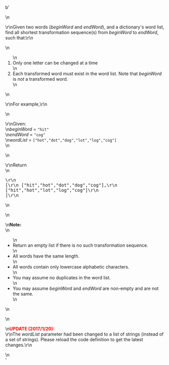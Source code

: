 b'<div class="question-description">\n<p><p>\r\nGiven two words (<i>beginWord</i> and <i>endWord</i>), and a dictionary\'s word list, find all shortest transformation sequence(s) from <i>beginWord</i> to <i>endWord</i>, such that:\r\n</p>\n<ol>\n<li>Only one letter can be changed at a time</li>\n<li>Each transformed word must exist in the word list. Note that <i>beginWord</i> is <i>not</i> a transformed word.</li>\n</ol>\n<p>\r\nFor example,\r\n</p>\n<p>\r\nGiven:<br/>\n<i>beginWord</i> = <code>"hit"</code><br/>\n<i>endWord</i> = <code>"cog"</code><br/>\n<i>wordList</i> = <code>["hot","dot","dog","lot","log","cog"]</code><br/>\n</p>\n<p>\r\nReturn<br/>\n<pre>\r\n  [\r\n    ["hit","hot","dot","dog","cog"],\r\n    ["hit","hot","lot","log","cog"]\r\n  ]\r\n</pre>\n</p>\n<p>\n<b>Note:</b><br/>\n<ul>\n<li>Return an empty list if there is no such transformation sequence.</li>\n<li>All words have the same length.</li>\n<li>All words contain only lowercase alphabetic characters.</li>\n<li>You may assume no duplicates in the word list.</li>\n<li>You may assume <i>beginWord</i> and <i>endWord</i> are non-empty and are not the same.</li>\n</ul>\n</p>\n<p>\n<b><font color="red">UPDATE (2017/1/20):</font></b><br/>\r\nThe <i>wordList</i> parameter had been changed to a list of strings (instead of a set of strings). Please reload the code definition to get the latest changes.\r\n</p></p>\n</div>'
